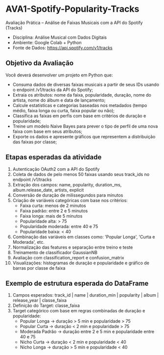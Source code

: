 # AVA1-Spotify-Popularity-Tracks
Avaliação Prática – Análise de Faixas Musicais com a API do Spotify (Tracks)

- Disciplina: Análise Musical com Dados Digitais
- Ambiente: Google Colab + Python
- Fonte de Dados: https://api.spotify.com/v1/tracks

## Objetivo da Avaliação 
Você deverá desenvolver um projeto em Python que:
- Consuma dados de diversas faixas musicais a partir de seus IDs usando o endpoint /v1/tracks da API do Spotify;
- Extraia os atributos: nome da faixa, popularidade, duração, nome do artista, nome do álbum e data de lançamento;
- Calcule estatísticas e categorias baseadas nos metadados (tempo médio, faixa longa ou curta, faixa popular ou não);
- Classifica as faixas em perfis com base em critérios de duração e popularidade;
- Treine um modelo Naive Bayes para prever o tipo de perfil de uma nova faixa com base em seus atributos;
- Exporte os dados e apresente gráficos que representem a distribuição das faixas por classe;

## Etapas esperadas da atividade 
1. Autenticação OAuth2 com a API do Spotify 
2. Coleta de dados de pelo menos 50 faixas usando seus track_ids no endpoint /v1/tracks 
3. Extração dos campos: name, popularity, duration_ms, album.release_date, artists, explicit 
4. Conversão de duração de milissegundos para minutos 
5. Criação de variáveis categóricas com base nos critérios: 
   - Faixa curta: menos de 2 minutos
   - Faixa padrão: entre 2 e 5 minutos
   - Faixa longa: mais de 5 minutos
   - Popularidade alta: > 75
   - Popularidade moderada: entre 40 e 75
   - Popularidade baixa: < 40
6. Combinação das variáveis em classes como: 'Popular Longa', 'Curta e Moderada', etc. 
7. Normalização das features e separação entre treino e teste 
8. Treinamento de classificador GaussianNB 
9. Avaliação com classification_report e confusion_matrix 
10. Visualizações: histogramas de duração e popularidade e gráfico de barras por classe de faixa

## Exemplo de estrutura esperada do DataFrame 
1. Campos esperados: track_id | name | duration_min | popularity | album | release_year | classe_faixa
2. Definição do Target: classe_faixa
3. Target categórico com base em regras combinadas de duração e popularidade: 
   - Popular Longa → duração > 5 min e popularidade > 75 
   - Popular Curta → duração < 2 min e popularidade > 75 
   - Moderada Padrão → duração entre 2 e 5 min e popularidade entre 40 e 75 
   - Nicho Curta → duração < 2 min e popularidade < 40 
   - Nicho Longa → duração > 5 min e popularidade < 40
